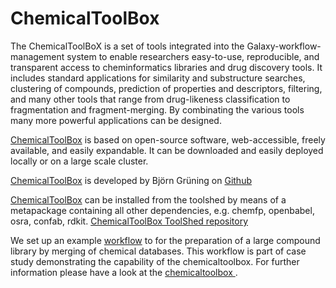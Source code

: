 # ChemicalToolBox

The ChemicalToolBoX is a set of tools integrated into the Galaxy-workflow-management system to enable researchers easy-to-use, reproducible, and transparent access to cheminformatics libraries and drug discovery tools. It includes standard applications for similarity and substructure searches, clustering of compounds, prediction of properties and descriptors, filtering, and many other tools that range from drug-likeness classification to fragmentation and fragment-merging. By combinating the various tools many more powerful applications can be designed.

[ChemicalToolBox](/src/chemical-tool-box/index.md) is based on open-source software, web-accessible, freely available, and easily expandable. It can be downloaded and easily deployed locally or on a large scale cluster.

[ChemicalToolBox](/src/chemical-tool-box/index.md) is developed by Björn Grüning on [Github](https://github.com/bgruening/galaxytools/tree/master/chemicaltoolbox)

[ChemicalToolBox](/src/chemical-tool-box/index.md) can be installed from the toolshed by means of a metapackage containing all other dependencies, e.g. chemfp, openbabel, osra, confab, rdkit. [ChemicalToolBox ToolShed repository](http://toolshed.g2.bx.psu.edu/view/bgruening/chemicaltoolbox)

We set up an example [workflow](http://toolshed.g2.bx.psu.edu/view/bgruening/chemicaltoolbox_merging_chemical_databases_workflow) to for the preparation of a large compound library by merging of chemical databases. This workflow is part of case study demonstrating the capability of the chemicaltoolbox. For further information please have a look at the [chemicaltoolbox ](https://github.com/bgruening/galaxytools/tree/master/chemicaltoolbox).
